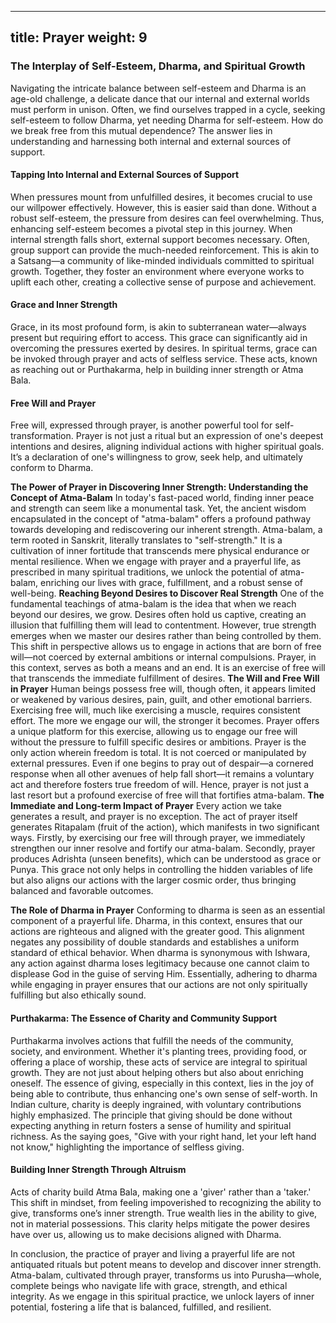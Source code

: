 
---
title: Prayer
weight: 9
---


### The Interplay of Self-Esteem, Dharma, and Spiritual Growth
Navigating the intricate balance between self-esteem and Dharma is an age-old challenge, a delicate dance that our internal and external worlds must perform in unison. Often, we find ourselves trapped in a cycle, seeking self-esteem to follow Dharma, yet needing Dharma for self-esteem. How do we break free from this mutual dependence? The answer lies in understanding and harnessing both internal and external sources of support.
#### Tapping Into Internal and External Sources of Support
When pressures mount from unfulfilled desires, it becomes crucial to use our willpower effectively. However, this is easier said than done. Without a robust self-esteem, the pressure from desires can feel overwhelming. Thus, enhancing self-esteem becomes a pivotal step in this journey. 
When internal strength falls short, external support becomes necessary. Often, group support can provide the much-needed reinforcement. This is akin to a Satsang—a community of like-minded individuals committed to spiritual growth. Together, they foster an environment where everyone works to uplift each other, creating a collective sense of purpose and achievement.
#### Grace and Inner Strength
Grace, in its most profound form, is akin to subterranean water—always present but requiring effort to access. This grace can significantly aid in overcoming the pressures exerted by desires. In spiritual terms, grace can be invoked through prayer and acts of selfless service. These acts, known as reaching out or Purthakarma, help in building inner strength or Atma Bala.
#### Free Will and Prayer
Free will, expressed through prayer, is another powerful tool for self-transformation. Prayer is not just a ritual but an expression of one's deepest intentions and desires, aligning individual actions with higher spiritual goals. It’s a declaration of one's willingness to grow, seek help, and ultimately conform to Dharma.

**The Power of Prayer in Discovering Inner Strength: Understanding the Concept of Atma-Balam**
In today's fast-paced world, finding inner peace and strength can seem like a monumental task. Yet, the ancient wisdom encapsulated in the concept of "atma-balam" offers a profound pathway towards developing and rediscovering our inherent strength. Atma-balam, a term rooted in Sanskrit, literally translates to "self-strength." It is a cultivation of inner fortitude that transcends mere physical endurance or mental resilience. When we engage with prayer and a prayerful life, as prescribed in many spiritual traditions, we unlock the potential of atma-balam, enriching our lives with grace, fulfillment, and a robust sense of well-being.
**Reaching Beyond Desires to Discover Real Strength**
One of the fundamental teachings of atma-balam is the idea that when we reach beyond our desires, we grow. Desires often hold us captive, creating an illusion that fulfilling them will lead to contentment. However, true strength emerges when we master our desires rather than being controlled by them. This shift in perspective allows us to engage in actions that are born of free will—not coerced by external ambitions or internal compulsions.
Prayer, in this context, serves as both a means and an end. It is an exercise of free will that transcends the immediate fulfillment of desires. 
**The Will and Free Will in Prayer**
Human beings possess free will, though often, it appears limited or weakened by various desires, pain, guilt, and other emotional barriers. Exercising free will, much like exercising a muscle, requires consistent effort. The more we engage our will, the stronger it becomes. Prayer offers a unique platform for this exercise, allowing us to engage our free will without the pressure to fulfill specific desires or ambitions.
Prayer is the only action wherein freedom is total. It is not coerced or manipulated by external pressures. Even if one begins to pray out of despair—a cornered response when all other avenues of help fall short—it remains a voluntary act and therefore fosters true freedom of will. Hence, prayer is not just a last resort but a profound exercise of free will that fortifies atma-balam.
**The Immediate and Long-term Impact of Prayer**
Every action we take generates a result, and prayer is no exception. The act of prayer itself generates Ritapalam (fruit of the action), which manifests in two significant ways. Firstly, by exercising our free will through prayer, we immediately strengthen our inner resolve and fortify our atma-balam. Secondly, prayer produces Adrishta (unseen benefits), which can be understood as grace or Punya. This grace not only helps in controlling the hidden variables of life but also aligns our actions with the larger cosmic order, thus bringing balanced and favorable outcomes.

**The Role of Dharma in Prayer**
Conforming to dharma is seen as an essential component of a prayerful life. Dharma, in this context, ensures that our actions are righteous and aligned with the greater good. This alignment negates any possibility of double standards and establishes a uniform standard of ethical behavior. When dharma is synonymous with Ishwara, any action against dharma loses legitimacy because one cannot claim to displease God in the guise of serving Him. Essentially, adhering to dharma while engaging in prayer ensures that our actions are not only spiritually fulfilling but also ethically sound.
#### Purthakarma: The Essence of Charity and Community Support
Purthakarma involves actions that fulfill the needs of the community, society, and environment. Whether it's planting trees, providing food, or offering a place of worship, these acts of service are integral to spiritual growth. They are not just about helping others but also about enriching oneself. The essence of giving, especially in this context, lies in the joy of being able to contribute, thus enhancing one's own sense of self-worth.
In Indian culture, charity is deeply ingrained, with voluntary contributions highly emphasized. The principle that giving should be done without expecting anything in return fosters a sense of humility and spiritual richness. As the saying goes, "Give with your right hand, let your left hand not know," highlighting the importance of selfless giving.
#### Building Inner Strength Through Altruism
Acts of charity build Atma Bala, making one a 'giver' rather than a 'taker.' This shift in mindset, from feeling impoverished to recognizing the ability to give, transforms one’s inner strength. True wealth lies in the ability to give, not in material possessions. This clarity helps mitigate the power desires have over us, allowing us to make decisions aligned with Dharma.


In conclusion, the practice of prayer and living a prayerful life are not antiquated rituals but potent means to develop and discover inner strength. Atma-balam, cultivated through prayer, transforms us into Purusha—whole, complete beings who navigate life with grace, strength, and ethical integrity. As we engage in this spiritual practice, we unlock layers of inner potential, fostering a life that is balanced, fulfilled, and resilient.

